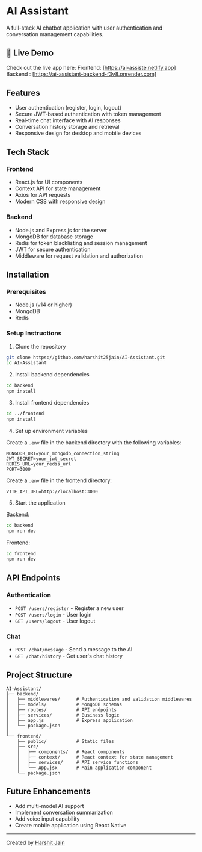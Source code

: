# AI Assistant

A full-stack AI chatbot application with user authentication and conversation management capabilities.

## 🚀 Live Demo

Check out the live app here: 
Frontend: [https://ai-assiste.netlify.app]
Backend : [https://ai-assistant-backend-f3v8.onrender.com]


## Features

- User authentication (register, login, logout)
- Secure JWT-based authentication with token management
- Real-time chat interface with AI responses
- Conversation history storage and retrieval
- Responsive design for desktop and mobile devices

## Tech Stack

### Frontend
- React.js for UI components
- Context API for state management
- Axios for API requests
- Modern CSS with responsive design

### Backend
- Node.js and Express.js for the server
- MongoDB for database storage
- Redis for token blacklisting and session management
- JWT for secure authentication
- Middleware for request validation and authorization

## Installation

### Prerequisites
- Node.js (v14 or higher)
- MongoDB
- Redis

### Setup Instructions

1. Clone the repository
```bash
git clone https://github.com/harshit25jain/AI-Assistant.git
cd AI-Assistant
```

2. Install backend dependencies
```bash
cd backend
npm install
```

3. Install frontend dependencies
```bash
cd ../frontend
npm install
```

4. Set up environment variables

Create a `.env` file in the backend directory with the following variables:
```
MONGODB_URI=your_mongodb_connection_string
JWT_SECRET=your_jwt_secret
REDIS_URL=your_redis_url
PORT=3000
```

Create a `.env` file in the frontend directory:
```
VITE_API_URL=http://localhost:3000
```

5. Start the application

Backend:
```bash
cd backend
npm run dev
```

Frontend:
```bash
cd frontend
npm run dev
```

## API Endpoints

### Authentication
- `POST /users/register` - Register a new user
- `POST /users/login` - User login
- `GET /users/logout` - User logout

### Chat
- `POST /chat/message` - Send a message to the AI
- `GET /chat/history` - Get user's chat history

## Project Structure

```
AI-Assistant/
├── backend/
│   ├── middlewares/      # Authentication and validation middlewares
│   ├── models/           # MongoDB schemas
│   ├── routes/           # API endpoints
│   ├── services/         # Business logic
│   ├── app.js            # Express application
│   └── package.json
│
└── frontend/
    ├── public/           # Static files
    ├── src/
    │   ├── components/   # React components
    │   ├── context/      # React context for state management
    │   ├── services/     # API service functions
    │   └── App.jsx       # Main application component
    └── package.json
```

## Future Enhancements

- Add multi-model AI support
- Implement conversation summarization
- Add voice input capability
- Create mobile application using React Native

---

Created by [Harshit Jain](https://github.com/harshit25jain)
